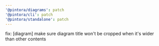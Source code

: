 ```yaml
---
'@pintora/diagrams': patch
'@pintora/cli': patch
'@pintora/standalone': patch
---
```


fix: [diagram] make sure diagram title won't be cropped when it's wider than other contents
